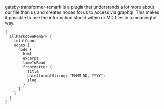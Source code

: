 gatsby-transformer-remark is a plugin that understands a lot more about our file than us and creates nodes for us to access via graphql. This makes it possible to use the information stored within or MD files in a meaningful way.

```
{
  allMarkdownRemark {
    totalCount
    edges {
      node {
        html
        excerpt
        timeToRead
        frontmatter {
          title
		  date(formatString: "MMMM DD, YYYY")
          slug
        }
      }
    }
  }
}
```
